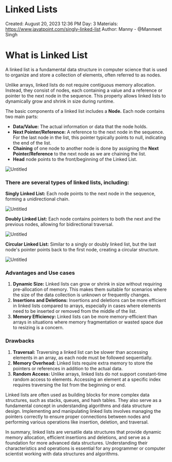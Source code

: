 # Linked Lists

Created: August 20, 2023 12:36 PM
Day: 3
Materials: https://www.javatpoint.com/singly-linked-list
Author: Manny - @Manmeet Singh

# What is Linked List

A linked list is a fundamental data structure in computer science that is used to organize and store a collection of elements, often referred to as nodes. 

Unlike arrays, linked lists do not require contiguous memory allocation. Instead, they consist of nodes, each containing a value and a reference or pointer to the next node in the sequence. This property allows linked lists to dynamically grow and shrink in size during runtime.

The basic components of a linked list includes a **Node.** Each node contains two main parts:

- **Data/Value:** The actual information or data that the node holds.
- **Next Pointer/Reference:** A reference to the next node in the sequence. For the last node in the list, this pointer typically points to null, indicating the end of the list.
- **Chaining** of one node to another node is done by assigning the **Next** **Pointer/Reference** to the next node as we are chaining the list.
- **Head** node points to the front/beginning of the Linked List.

![Untitled](Linked%20Lists%20864f5f02b04147698b1d3bcf0779f5fc/Untitled.png)

### There are several types of linked lists, including:

**Singly Linked List:** Each node points to the next node in the sequence, forming a unidirectional chain.

![Untitled](Linked%20Lists%20864f5f02b04147698b1d3bcf0779f5fc/Untitled%201.png)

**Doubly Linked List:** Each node contains pointers to both the next and the previous nodes, allowing for bidirectional traversal.

![Untitled](Linked%20Lists%20864f5f02b04147698b1d3bcf0779f5fc/Untitled%202.png)

**Circular Linked List:** Similar to a singly or doubly linked list, but the last node's pointer points back to the first node, creating a circular structure.

![Untitled](Linked%20Lists%20864f5f02b04147698b1d3bcf0779f5fc/Untitled%203.png)

### Advantages and Use cases

1. **Dynamic Size:** Linked lists can grow or shrink in size without requiring pre-allocation of memory. This makes them suitable for scenarios where the size of the data collection is unknown or frequently changes.
2. **Insertions and Deletions:** Insertions and deletions can be more efficient in linked lists compared to arrays, especially in cases where elements need to be inserted or removed from the middle of the list.
3. **Memory Efficiency:** Linked lists can be more memory-efficient than arrays in situations where memory fragmentation or wasted space due to resizing is a concern.

### Drawbacks

1. **Traversal:** Traversing a linked list can be slower than accessing elements in an array, as each node must be followed sequentially.
2. **Memory Overhead:** Linked lists require extra memory to store the pointers or references in addition to the actual data.
3. **Random Access:** Unlike arrays, linked lists do not support constant-time random access to elements. Accessing an element at a specific index requires traversing the list from the beginning or end.

Linked lists are often used as building blocks for more complex data structures, such as stacks, queues, and hash tables. They also serve as a fundamental concept in understanding algorithms and data structure design. Implementing and manipulating linked lists involves managing the pointers correctly to ensure proper connections between nodes and performing various operations like insertion, deletion, and traversal.

In summary, linked lists are versatile data structures that provide dynamic memory allocation, efficient insertions and deletions, and serve as a foundation for more advanced data structures. Understanding their characteristics and operations is essential for any programmer or computer scientist working with data structures and algorithms.